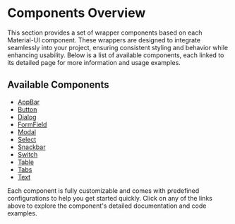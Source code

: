 # Components Overview

This section provides a set of wrapper components based on each Material-UI component. These wrappers are designed to integrate seamlessly into your project, ensuring consistent styling and behavior while enhancing usability. Below is a list of available components, each linked to its detailed page for more information and usage examples.

## Available Components

- [AppBar](./appbar)
- [Button](./button)
- [Dialog](./dialog)
- [FormField](./formfield)
- [Modal](./modal)
- [Select](./select)
- [Snackbar](./snackbar)
- [Switch](./switch)
- [Table](./table)
- [Tabs](./tabs)
- [Text](./text)

Each component is fully customizable and comes with predefined configurations to help you get started quickly. Click on any of the links above to explore the component's detailed documentation and code examples.
